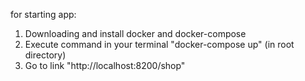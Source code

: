 for starting app:
1. Downloading and install docker and docker-compose
2. Execute command in your terminal "docker-compose up" (in root directory)
3. Go to link "http://localhost:8200/shop"
